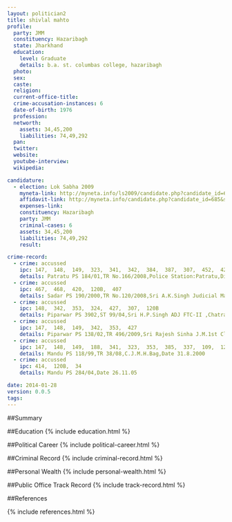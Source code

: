 ```yaml
---
layout: politician2
title: shivlal mahto
profile: 
  party: JMM
  constituency: Hazaribagh
  state: Jharkhand
  education: 
    level: Graduate
    details: b.a. st. columbas college, hazaribagh
  photo: 
  sex: 
  caste: 
  religion: 
  current-office-title: 
  crime-accusation-instances: 6
  date-of-birth: 1976
  profession: 
  networth: 
    assets: 34,45,200
    liabilities: 74,49,292
  pan: 
  twitter: 
  website: 
  youtube-interview: 
  wikipedia: 

candidature: 
  - election: Lok Sabha 2009
    myneta-link: http://myneta.info/ls2009/candidate.php?candidate_id=685
    affidavit-link: http://myneta.info/candidate.php?candidate_id=685&scan=original
    expenses-link: 
    constituency: Hazaribagh 
    party: JMM
    criminal-cases: 6
    assets: 34,45,200
    liabilities: 74,49,292
    result:  

crime-record: 
  - crime: accussed
    ipc: 147,  148,  149,  323,  341,  342,  384,  387,  307,  452,  427,  504
    details: Patratu PS 184/01,TR No.166/2008,Police Station:Patratu,District:Ramgarh,State:Jharkhand,Sri Vishal Srivastava J.M.,1st Class,H.Bag,Date 16.09.2008 
  - crime: accussed
    ipc: 467,  468,  420,  120B,  407
    details: Sadar PS 190/2000,TR No.120/2008,Sri A.K.Singh Judicial Magistrate,1st Class,H.Bag,Date 29.08.2005 
  - crime: accussed
    ipc: 148,  342,  353,  324,  427,  307,  120B
    details: Piparwar PS 3902,ST 99/04,Sri H.P.Singh ADJ FTC-II ,Chatra,Date 21.11.2006 
  - crime: accussed
    ipc: 147,  148,  149,  342,  353,  427
    details: Piparwar PS 138/02,TR 496/2009,Sri Rajesh Sinha J.M.1st Class,Chatra,Date 10.01.2006 
  - crime: accussed
    ipc: 147,  148,  149,  188,  341,  323,  353,  385,  337,  109,  120B
    details: Mandu PS 118/99,TR 38/08,C.J.M.H.Bag,Date 31.8.2000 
  - crime: accussed
    ipc: 414,  120B,  34
    details: Mandu PS 284/04,Date 26.11.05 

date: 2014-01-28
version: 0.0.5
tags: 
---
```

##Summary


##Education
{% include education.html %}


##Political Career
{% include political-career.html %}


##Criminal Record
{% include criminal-record.html %}


##Personal Wealth
{% include personal-wealth.html %}


##Public Office Track Record
{% include track-record.html %}


##References


{% include references.html %}